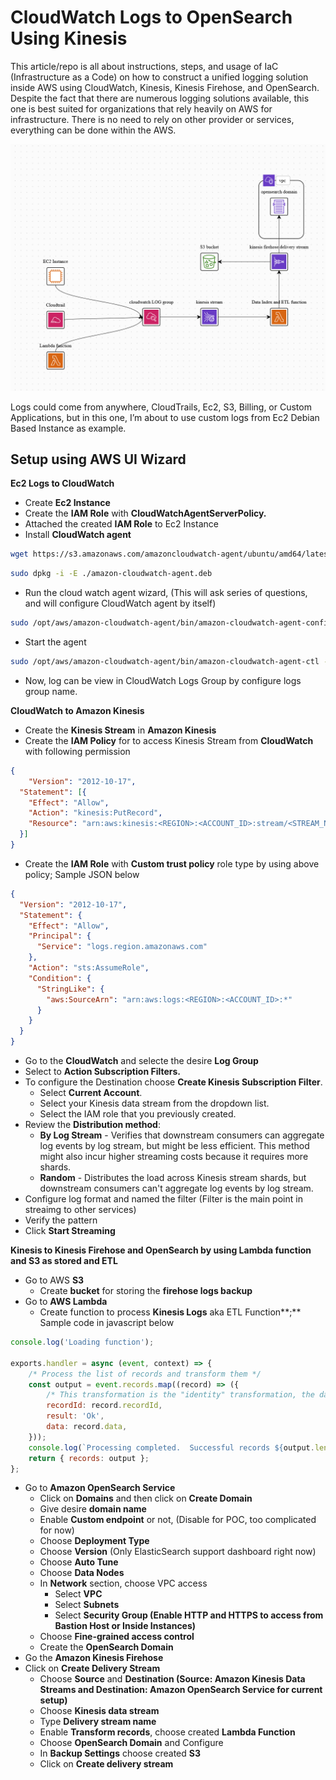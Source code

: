 # CloudWatch Logs to OpenSearch Using Kinesis

This article/repo is all about instructions, steps, and usage of IaC (Infrastructure as a Code) on how to construct a unified logging solution inside AWS using CloudWatch, Kinesis, Kinesis Firehose, and OpenSearch. Despite the fact that there are numerous logging solutions available, this one is best suited for organizations that rely heavily on AWS for infrastructure. There is no need to rely on other provider or services, everything can be done within the AWS.

![Infa Diagram](assets/images/infra-diagram.png)

Logs could come from anywhere, CloudTrails, Ec2, S3, Billing, or Custom Applications, but in this one, I’m about to use custom logs from Ec2 Debian Based Instance as example.

## **Setup using AWS UI Wizard**

**Ec2 Logs to CloudWatch**

- Create **Ec2 Instance**
- Create the **IAM Role** with **CloudWatchAgentServerPolicy.**
- Attached the created **IAM Role** to Ec2 Instance
- Install **CloudWatch agent**

   

```bash
wget https://s3.amazonaws.com/amazoncloudwatch-agent/ubuntu/amd64/latest/amazon-cloudwatch-agent.deb
```

```bash
sudo dpkg -i -E ./amazon-cloudwatch-agent.deb
```

- Run the cloud watch agent wizard, (This will ask series of questions, and will configure CloudWatch agent by itself)

```bash
sudo /opt/aws/amazon-cloudwatch-agent/bin/amazon-cloudwatch-agent-config-wizard
```

- Start the agent

```bash
sudo /opt/aws/amazon-cloudwatch-agent/bin/amazon-cloudwatch-agent-ctl -a fetch-config -m ec2 -c file:/opt/aws/amazon-cloudwatch-agent/bin/config.json -s
```

- Now, log can be view in CloudWatch Logs Group by configure logs group name.

**CloudWatch to Amazon Kinesis**

- Create the **Kinesis Stream** in **Amazon Kinesis**
- Create the **IAM Policy** for to access Kinesis Stream from **CloudWatch** with following permission

```json
{
	"Version": "2012-10-17",
  "Statement": [{
    "Effect": "Allow",
    "Action": "kinesis:PutRecord",
    "Resource": "arn:aws:kinesis:<REGION>:<ACCOUNT_ID>:stream/<STREAM_NAME>"
  }]
}
```

- Create the **IAM Role** with **Custom trust policy** role type by using above policy; Sample JSON below

```json
{
  "Version": "2012-10-17",
  "Statement": {
    "Effect": "Allow",
    "Principal": {
      "Service": "logs.region.amazonaws.com"
    },
    "Action": "sts:AssumeRole",
    "Condition": {
      "StringLike": {
        "aws:SourceArn": "arn:aws:logs:<REGION>:<ACCOUNT_ID>:*"
      }
    }
  }
}
```

- Go to the **CloudWatch** and selecte the desire **Log Group**
- Select to **Action Subscription Filters.**
- To configure the Destination choose **Create Kinesis Subscription Filter**.
    - Select **Current Account**.
    - Select your Kinesis data stream from the dropdown list.
    - Select the IAM role that you previously created.
- Review the **Distribution method**:
    - **By Log Stream** - Verifies that downstream consumers can 
    aggregate log events by log stream, but might be less efficient. This 
    method might also incur higher streaming costs because it requires more 
    shards.
    - **Random** - Distributes the load across Kinesis stream shards, but downstream consumers can't aggregate log events by log stream.
- Configure log format and named the filter (Filter is the main point in streaimg to other services)
- Verify the pattern
- Click **Start Streaming**

**Kinesis to Kinesis Firehose and OpenSearch by using Lambda function and S3 as stored and ETL**

- Go to AWS **S3**
    - Create **bucket** for storing the **firehose logs backup**
- Go to **AWS Lambda**
    - Create function to process **Kinesis Logs** aka ETL Function**;** Sample code in javascript below

```jsx
console.log('Loading function');

exports.handler = async (event, context) => {
    /* Process the list of records and transform them */
    const output = event.records.map((record) => ({
        /* This transformation is the "identity" transformation, the data is left intact */
        recordId: record.recordId,
        result: 'Ok',
        data: record.data,
    }));
    console.log(`Processing completed.  Successful records ${output.length}.`);
    return { records: output };
};
```

      

- Go to **Amazon OpenSearch Service**
    - Click on **Domains** and then click on **Create Domain**
    - Give desire **domain name**
    - Enable **Custom endpoint** or not, (Disable for POC, too complicated for now)
    - Choose **Deployment Type**
    - Choose **Version** (Only ElasticSearch support dashboard right now)
    - Choose **Auto Tune**
    - Choose **Data Nodes**
    - In **Network** section, choose VPC access
        - Select **VPC**
        - Select **Subnets**
        - Select **Security Group (**Enable HTTP and HTTPS to access from Bastion Host or Inside Instances**)**
    - Choose **Fine-grained access control**
    - Create the **OpenSearch Domain**
- Go the **Amazon Kinesis Firehose**
- Click on **Create Delivery Stream**
    - Choose **Source** and **Destination (**Source: Amazon Kinesis Data Streams and Destination: Amazon OpenSearch Service for current setup**)**
    - Choose **Kinesis data stream**
    - Type **Delivery stream name**
    - Enable **Transform records**, choose created **Lambda Function**
    - Choose **OpenSearch Domain** and Configure
    - In **Backup Settings** choose created **S3**
    - Click on **Create delivery stream**